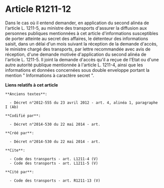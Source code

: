 # Article R1211-12

Dans le cas où il entend demander, en application du second alinéa de l'article L. 1211-5, au ministre des transports
d'assurer la diffusion aux personnes publiques mentionnées à cet article d'informations susceptibles de porter atteinte au
secret des affaires, le détenteur des informations saisit, dans un délai d'un mois suivant la réception de la demande
d'accès, le ministre chargé des transports, par lettre recommandée avec avis de réception, d'une demande motivée
d'application du second alinéa de l'article L. 1211-5. Il joint la demande d'accès qu'il a reçue de l'Etat ou d'une autre
autorité publique mentionnée à l'article L. 1211-4, ainsi que les informations et données concernées sous double enveloppe
portant la mention " Informations à caractère secret ".

**Liens relatifs à cet article**

	**Anciens textes**:

	  - Décret n°2012-555 du 23 avril 2012 - art. 4, alinéa 1, paragraphe I (Ab)

	**Codifié par**:

	  - Décret n°2014-530 du 22 mai 2014 - art.

	**Créé par**:

	  - Décret n°2014-530 du 22 mai 2014 - art.

	**Cite**:

	  - Code des transports - art. L1211-4 (V)
	  - Code des transports - art. L1211-5 (V)

	**Cité par**:

	  - Code des transports - art. R1211-13 (V)
